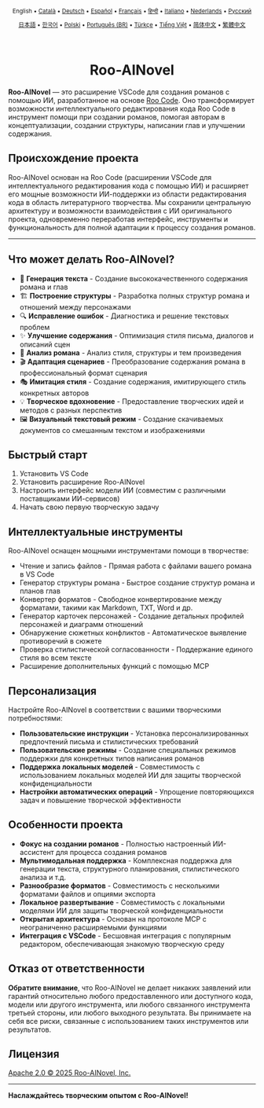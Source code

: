 <div align="center">
<sub>

English • [Català](locales/ca/README.md) • [Deutsch](locales/de/README.md) • [Español](locales/es/README.md) • [Français](locales/fr/README.md) • [हिन्दी](locales/hi/README.md) • [Italiano](locales/it/README.md) • [Nederlands](locales/nl/README.md) • [Русский](locales/ru/README.md)

</sub>
<sub>

[日本語](locales/ja/README.md) • [한국어](locales/ko/README.md) • [Polski](locales/pl/README.md) • [Português (BR)](locales/pt-BR/README.md) • [Türkçe](locales/tr/README.md) • [Tiếng Việt](locales/vi/README.md) • [简体中文](locales/zh-CN/README.md) • [繁體中文](locales/zh-TW/README.md)

</sub>
</div>
<br>
<div align="center">
  <h1>Roo-AINovel</h1>
</div>

**Roo-AINovel** — это расширение VSCode для создания романов с помощью ИИ, разработанное на основе [Roo Code](https://github.com/RooCodeInc/Roo-Code). Оно трансформирует возможности интеллектуального редактирования кода Roo Code в инструмент помощи при создании романов, помогая авторам в концептуализации, создании структуры, написании глав и улучшении содержания.

## Происхождение проекта

Roo-AINovel основан на Roo Code (расширении VSCode для интеллектуального редактирования кода с помощью ИИ) и расширяет его мощные возможности ИИ-поддержки из области редактирования кода в область литературного творчества. Мы сохранили центральную архитектуру и возможности взаимодействия с ИИ оригинального проекта, одновременно переработав интерфейс, инструменты и функциональность для полной адаптации к процессу создания романов.

---

## Что может делать Roo-AINovel?

- 📝 **Генерация текста** - Создание высококачественного содержания романа и глав
- 🏗️ **Построение структуры** - Разработка полных структур романа и отношений между персонажами
- 🔍 **Исправление ошибок** - Диагностика и решение текстовых проблем
- ✨ **Улучшение содержания** - Оптимизация стиля письма, диалогов и описаний сцен
- 🔬 **Анализ романа** - Анализ стиля, структуры и тем произведения
- 🎬 **Адаптация сценариев** - Преобразование содержания романа в профессиональный формат сценария
- 🎭 **Имитация стиля** - Создание содержания, имитирующего стиль конкретных авторов
- 💡 **Творческое вдохновение** - Предоставление творческих идей и методов с разных перспектив
- 🖼️ **Визуальный текстовый режим** - Создание скачиваемых документов со смешанным текстом и изображениями

## Быстрый старт

1. Установить VS Code
2. Установить расширение Roo-AINovel
3. Настроить интерфейс модели ИИ (совместим с различными поставщиками ИИ-сервисов)
4. Начать свою первую творческую задачу

## Интеллектуальные инструменты

Roo-AINovel оснащен мощными инструментами помощи в творчестве:

- Чтение и запись файлов - Прямая работа с файлами вашего романа в VS Code
- Генератор структуры романа - Быстрое создание структур романа и планов глав
- Конвертер форматов - Свободное конвертирование между форматами, такими как Markdown, TXT, Word и др.
- Генератор карточек персонажей - Создание детальных профилей персонажей и диаграмм отношений
- Обнаружение сюжетных конфликтов - Автоматическое выявление противоречий в сюжете
- Проверка стилистической согласованности - Поддержание единого стиля во всем тексте
- Расширение дополнительных функций с помощью MCP

## Персонализация

Настройте Roo-AINovel в соответствии с вашими творческими потребностями:

- **Пользовательские инструкции** - Установка персонализированных предпочтений письма и стилистических требований
- **Пользовательские режимы** - Создание специальных режимов поддержки для конкретных типов написания романов
- **Поддержка локальных моделей** - Совместимость с использованием локальных моделей ИИ для защиты творческой конфиденциальности
- **Настройки автоматических операций** - Упрощение повторяющихся задач и повышение творческой эффективности

## Особенности проекта

- **Фокус на создании романов** - Полностью настроенный ИИ-ассистент для процесса создания романов
- **Мультимодальная поддержка** - Комплексная поддержка для генерации текста, структурного планирования, стилистического анализа и т.д.
- **Разнообразие форматов** - Совместимость с несколькими форматами файлов и опциями экспорта
- **Локальное развертывание** - Совместимость с локальными моделями ИИ для защиты творческой конфиденциальности
- **Открытая архитектура** - Основан на протоколе MCP с неограниченно расширяемыми функциями
- **Интеграция с VSCode** - Бесшовная интеграция с популярным редактором, обеспечивающая знакомую творческую среду

## Отказ от ответственности

**Обратите внимание**, что Roo-AINovel не делает никаких заявлений или гарантий относительно любого предоставленного или доступного кода, модели или другого инструмента, или любого связанного инструмента третьей стороны, или любого выходного результата. Вы принимаете на себя все риски, связанные с использованием таких инструментов или результатов.

## Лицензия

[Apache 2.0 © 2025 Roo-AINovel, Inc.](./LICENSE)

---

**Наслаждайтесь творческим опытом с Roo-AINovel!** 